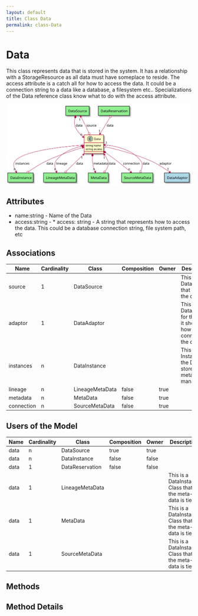 ```yaml
---
layout: default
title: Class Data
permalink: class-Data
---
```


# Data

This class represents data that is stored in the system. It has a relationship with a StorageResource as all data must have someplace to reside. The access attribute is a catch all for how to access the data. It could be a connection string to a data like a database, a filesystem etc.. Specializations of the Data reference class know what to do with the access attribute.

![Logical Diagram](./logical.svg)

## Attributes

* name:string - Name of the Data
* access:string - * access: string - A string that represents how to access the data. This could be a database connection string, file
system path, etc


## Associations

| Name | Cardinality | Class | Composition | Owner | Description |
| --- | --- | --- | --- | --- | --- |
| source | 1 | DataSource |  |  | This is the DataSource that owns the data |
| adaptor | 1 | DataAdaptor |  |  | This is the DataAdaptor for the Data, it shows how to connect to the data |
| instances | n | DataInstance |  |  | This is the Instance of the Data stored in the meta-data manager |
| lineage | n | LineageMetaData | false | true |  |
| metadata | n | MetaData | false | true |  |
| connection | n | SourceMetaData | false | true |  |


## Users of the Model

| Name | Cardinality | Class | Composition | Owner | Description |
| --- | --- | --- | --- | --- | --- |
| data | n | DataSource | true | true |  |
| data | n | DataInstance | false | false |  |
| data | 1 | DataReservation | false | false |  |
| data | 1 | LineageMetaData |  |  | This is a DataInstance Class that the meta-data is tied |
| data | 1 | MetaData |  |  | This is a DataInstance Class that the meta-data is tied |
| data | 1 | SourceMetaData |  |  | This is a DataInstance Class that the meta-data is tied |





## Methods


<h2>Method Details</h2>
    


